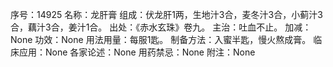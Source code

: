 序号：14925
名称：龙肝膏
组成：伏龙肝1两，生地汁3合，麦冬汁3合，小蓟汁3合，藕汁3合，姜汁1合。
出处：《赤水玄珠》卷九。
主治：吐血不止。
加减：None
功效：None
用法用量：每服1匙。
制备方法：入蜜半匙，慢火熬成膏。
临床应用：None
各家论述：None
用药禁忌：None
附注：None
